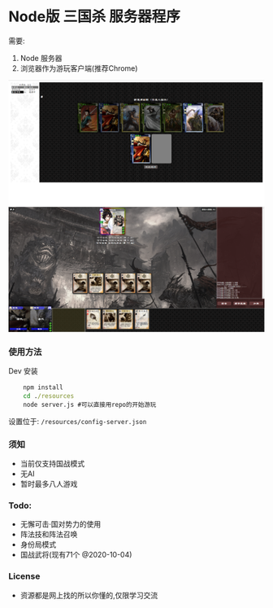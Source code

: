 # Node版 三国杀 服务器程序

需要:
1. Node 服务器
2. 浏览器作为游玩客户端(推荐Chrome)

![游戏截图](https://github.com/Iceberglet/sanguosha/blob/master/screenshot-1.PNG?raw=true)
![游戏截图](https://github.com/Iceberglet/sanguosha/blob/master/screenshot-2.PNG?raw=true)


### 使用方法

Dev 安装
```cmd
    npm install
    cd ./resources
    node server.js #可以直接用repo的开始游玩
```

设置位于:  ```/resources/config-server.json```


### 须知

- 当前仅支持国战模式
- 无AI
- 暂时最多八人游戏

### Todo:
- 无懈可击·国对势力的使用
- 阵法技和阵法召唤
- 身份局模式
- 国战武将(现有71个 @2020-10-04)

### License
- 资源都是网上找的所以你懂的,仅限学习交流